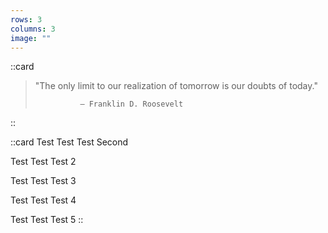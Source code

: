 ```yaml
---
rows: 3
columns: 3
image: ""
---
```


::card
> "The only limit to our realization of tomorrow is our doubts of today."
>
>               — Franklin D. Roosevelt
::

::card
Test Test Test Second

Test Test Test 2

Test Test Test 3

Test Test Test 4

Test Test Test 5
::